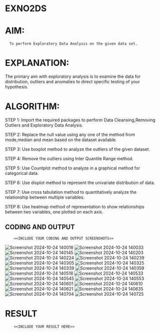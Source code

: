 # EXNO2DS
# AIM:
      To perform Exploratory Data Analysis on the given data set.
      
# EXPLANATION:
  The primary aim with exploratory analysis is to examine the data for distribution, outliers and anomalies to direct specific testing of your hypothesis.
  
# ALGORITHM:
STEP 1: Import the required packages to perform Data Cleansing,Removing Outliers and Exploratory Data Analysis.

STEP 2: Replace the null value using any one of the method from mode,median and mean based on the dataset available.

STEP 3: Use boxplot method to analyze the outliers of the given dataset.

STEP 4: Remove the outliers using Inter Quantile Range method.

STEP 5: Use Countplot method to analyze in a graphical method for categorical data.

STEP 6: Use displot method to represent the univariate distribution of data.

STEP 7: Use cross tabulation method to quantitatively analyze the relationship between multiple variables.

STEP 8: Use heatmap method of representation to show relationships between two variables, one plotted on each axis.

## CODING AND OUTPUT
        <<INCLUDE YOUR CODING AND OUTPUT SCREENSHOTS>>

![Screenshot 2024-10-24 140018](https://github.com/user-attachments/assets/53a9dfd8-766d-45c8-b169-a72e4bec3406)
![Screenshot 2024-10-24 140033](https://github.com/user-attachments/assets/dc66fadf-2a93-4f61-8afb-6d4c39c20241)
![Screenshot 2024-10-24 140145](https://github.com/user-attachments/assets/6fbd24db-2ef1-4aa7-838e-9d08ce683af2)
![Screenshot 2024-10-24 140203](https://github.com/user-attachments/assets/5f0081aa-d54f-49d2-9af3-dc3675ca83c4)
![Screenshot 2024-10-24 140224](https://github.com/user-attachments/assets/a0bb4b4b-2d5c-47cf-aaca-d164ba74aac5)
![Screenshot 2024-10-24 140239](https://github.com/user-attachments/assets/1a87b070-e2b3-40ad-a4b4-1e8cab7f8cc8)
![Screenshot 2024-10-24 140305](https://github.com/user-attachments/assets/63bc6836-101e-475a-af8d-a393f30475b2)
![Screenshot 2024-10-24 140325](https://github.com/user-attachments/assets/2a234f9b-3b61-4c7e-90c7-be79b073c4e2)
![Screenshot 2024-10-24 140339](https://github.com/user-attachments/assets/c1461f63-afd7-41f5-8aba-e71903cc092c)
![Screenshot 2024-10-24 140359](https://github.com/user-attachments/assets/3ffd9441-9e7f-4103-a0b1-431d2c0afe12)
![Screenshot 2024-10-24 140518](https://github.com/user-attachments/assets/38db26da-cd16-4944-9fe0-4b58da89342d)
![Screenshot 2024-10-24 140533](https://github.com/user-attachments/assets/12a05349-1402-4bd9-8fec-8d44a9b6cad7)
![Screenshot 2024-10-24 140545](https://github.com/user-attachments/assets/918a3840-4ab0-4076-a604-66832f081248)
![Screenshot 2024-10-24 140553](https://github.com/user-attachments/assets/4a7f9350-5ed1-4668-998f-7d75a5ec72c7)
![Screenshot 2024-10-24 140601](https://github.com/user-attachments/assets/07e5f717-ea6c-4acd-be30-3900b958de03)
![Screenshot 2024-10-24 140610](https://github.com/user-attachments/assets/600fe0b9-65c0-453b-ab65-b241b1b0a5bb)
![Screenshot 2024-10-24 140621](https://github.com/user-attachments/assets/35b97937-90c6-4b66-9e81-5ca160fd5e2d)
![Screenshot 2024-10-24 140635](https://github.com/user-attachments/assets/327e1059-fc0b-471b-91b7-8bd1e1d86ad3)
![Screenshot 2024-10-24 140704](https://github.com/user-attachments/assets/947861e1-782a-4823-9278-48d330b6ee31)
![Screenshot 2024-10-24 140725](https://github.com/user-attachments/assets/bc486707-6f36-422a-bdae-0b51da3a922e)













        













        

# RESULT
        <<INCLUDE YOUR RESULT HERE>>
